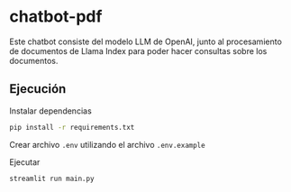# chatbot-pdf

Este chatbot consiste del modelo LLM de OpenAI, junto al procesamiento de documentos de Llama Index para poder hacer 
consultas sobre los documentos.

## Ejecución

Instalar dependencias

```bash
pip install -r requirements.txt
```

Crear archivo `.env` utilizando el archivo `.env.example`

Ejecutar

```bash
streamlit run main.py
```